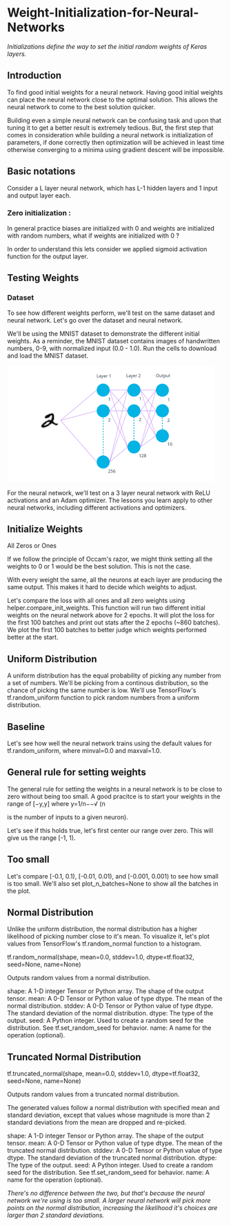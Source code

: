 # Weight-Initialization-for-Neural-Networks
_Initializations define the way to set the initial random weights of Keras layers._

## Introduction

To find good initial weights for a neural network. 
Having good initial weights can place the neural network close to the optimal solution. This allows the neural network to come to the best solution quicker.

Building even a simple neural network can be confusing task and upon that tuning it to get a better result is extremely tedious. But, the first step that comes in consideration while building a neural network is initialization of parameters, if done correctly then optimization will be achieved in least time otherwise converging to a minima using gradient descent will be impossible.

## Basic notations

Consider a L layer neural network, which has L-1 hidden layers and 1 input and output layer each.
### Zero initialization :

In general practice biases are initialized with 0 and weights are initialized with random numbers, what if weights are initialized with 0 ?

In order to understand this lets consider we applied sigmoid activation function for the output layer.

## Testing Weights
### Dataset

To see how different weights perform, we'll test on the same dataset and neural network. Let's go over the dataset and neural network.

We'll be using the MNIST dataset to demonstrate the different initial weights. As a reminder, the MNIST dataset contains images of handwritten numbers, 0-9, with normalized input (0.0 - 1.0). Run the cells to download and load the MNIST dataset.


![Neural Network](https://github.com/Ratna04priya/Weight-Initialization-for-Neural-Networks/blob/master/neural_network.png)

For the neural network, we'll test on a 3 layer neural network with ReLU activations and an Adam optimizer. The lessons you learn apply to other neural networks, including different activations and optimizers.



## Initialize Weights

All Zeros or Ones

If we follow the principle of Occam's razor, we might think setting all the weights to 0 or 1 would be the best solution. This is not the case.

With every weight the same, all the neurons at each layer are producing the same output. This makes it hard to decide which weights to adjust.

Let's compare the loss with all ones and all zero weights using helper.compare_init_weights. This function will run two different initial weights on the neural network above for 2 epochs. It will plot the loss for the first 100 batches and print out stats after the 2 epochs (~860 batches). We plot the first 100 batches to better judge which weights performed better at the start.

## Uniform Distribution

A uniform distribution has the equal probability of picking any number from a set of numbers. We'll be picking from a continous distribution, so the chance of picking the same number is low. We'll use TensorFlow's tf.random_uniform function to pick random numbers from a uniform distribution.

## Baseline

Let's see how well the neural network trains using the default values for tf.random_uniform, where minval=0.0 and maxval=1.0.


## General rule for setting weights

The general rule for setting the weights in a neural network is to be close to zero without being too small. A good pracitce is to start your weights in the range of [−y,y]
where y=1/n−−√ (n

is the number of inputs to a given neuron).

Let's see if this holds true, let's first center our range over zero. This will give us the range [-1, 1).

## Too small

Let's compare [-0.1, 0.1), [-0.01, 0.01), and [-0.001, 0.001) to see how small is too small. We'll also set plot_n_batches=None to show all the batches in the plot.

## Normal Distribution

Unlike the uniform distribution, the normal distribution has a higher likelihood of picking number close to it's mean. To visualize it, let's plot values from TensorFlow's tf.random_normal function to a histogram.

tf.random_normal(shape, mean=0.0, stddev=1.0, dtype=tf.float32, seed=None, name=None)

Outputs random values from a normal distribution.

 shape: A 1-D integer Tensor or Python array. The shape of the output tensor.
 mean: A 0-D Tensor or Python value of type dtype. The mean of the normal distribution.
 stddev: A 0-D Tensor or Python value of type dtype. The standard deviation of the normal distribution.
 dtype: The type of the output.
 seed: A Python integer. Used to create a random seed for the distribution. See tf.set_random_seed for behavior.
 name: A name for the operation (optional).
 
 ## Truncated Normal Distribution

tf.truncated_normal(shape, mean=0.0, stddev=1.0, dtype=tf.float32, seed=None, name=None)

Outputs random values from a truncated normal distribution.

The generated values follow a normal distribution with specified mean and standard deviation, except that values whose magnitude is more than 2 standard deviations from the mean are dropped and re-picked.

shape: A 1-D integer Tensor or Python array. The shape of the output tensor.
mean: A 0-D Tensor or Python value of type dtype. The mean of the truncated normal distribution.
stddev: A 0-D Tensor or Python value of type dtype. The standard deviation of the truncated normal distribution.
dtype: The type of the output.
seed: A Python integer. Used to create a random seed for the distribution. See tf.set_random_seed for behavior.
name: A name for the operation (optional).




_There's no difference between the two, but that's because the neural network we're using is too small. A larger neural network will pick more points on the normal distribution, increasing the likelihood it's choices are larger than 2 standard deviations._




